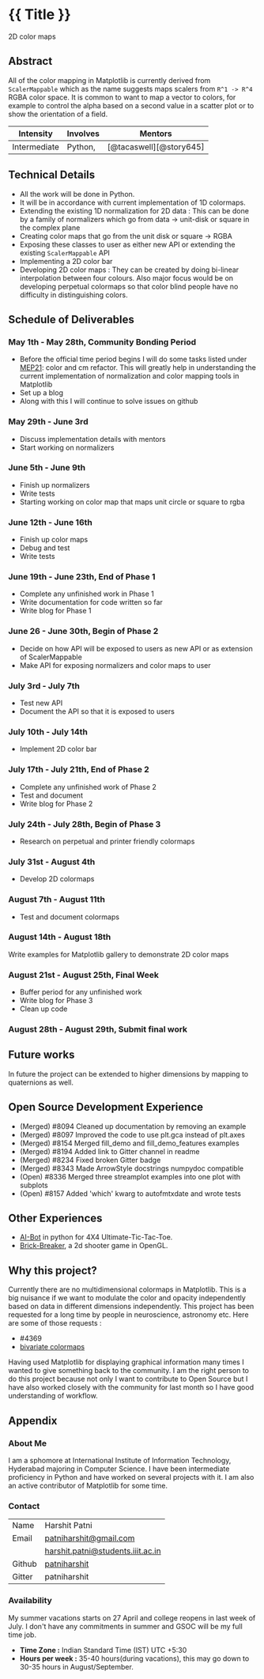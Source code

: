 # {{ Title }}
2D color maps

## Abstract

All of the color mapping in Matplotlib is currently derived from
`ScalerMappable` which as the name suggests maps scalers from `R^1 ->
R^4` RGBA color space.  It is common to want to map a vector to
colors, for example to control the alpha based on a second value in a
scatter plot or to show the orientation of a field.

| **Intensity** | **Involves**  | **Mentors** |
| ------------- | --------------|------------ |
| Intermediate  | Python, | [@tacaswell][@story645] |

## Technical Details

- All the work will be done in Python.
- It will be in accordance with current implementation of 1D colormaps.
- Extending the existing 1D normalization for 2D data : This can be done by
a family of normalizers which go from data -> unit-disk or square in the
complex plane
- Creating color maps that go from the unit disk or square -> RGBA
- Exposing these classes to user as either new API or extending the existing
`ScalerMappable` API
- Implementing a 2D color bar
- Developing 2D color maps : They can be created by doing bi-linear
interpolation between four colours. Also major focus would be on developing
perpetual colormaps so that color blind people have no difficulty in
distinguishing colors.

## Schedule of Deliverables

### May 1th - May 28th, **Community Bonding Period**

- Before the official time period begins I will do some tasks listed under
[MEP21](http://matplotlib.org/devel/MEP/MEP21.html): color and cm refactor.
This will greatly help in understanding the current implementation of
normalization and color mapping tools in Matplotlib
- Set up a blog
- Along with this I will continue to solve issues on github

### May 29th - June 3rd

- Discuss implementation details with mentors
- Start working on normalizers

### June 5th - June 9th

- Finish up normalizers
- Write tests
- Starting working on color map that maps unit circle or square to rgba

### June 12th - June 16th

- Finish up color maps
- Debug and test
- Write tests

### June 19th - June 23th, **End of Phase 1**

- Complete any unfinished work in Phase 1
- Write documentation for code written so far
- Write blog for Phase 1

### June 26 - June 30th, **Begin of Phase 2**

- Decide on how API will be exposed to users as new API or as extension of
ScalerMappable
- Make API for exposing normalizers and color maps to user

### July 3rd - July 7th

- Test new API
- Document the API so that it is exposed to users

### July 10th - July 14th

- Implement 2D color bar

### July 17th - July 21th, **End of Phase 2**

- Complete any unfinished work of Phase 2
- Test and document
- Write blog for Phase 2

### July 24th - July 28th, **Begin of Phase 3**

- Research on perpetual and printer friendly colormaps

### July 31st - August 4th

- Develop 2D colormaps

### August 7th - August 11th

- Test and document colormaps

### August 14th - August 18th

Write examples for Matplotlib gallery to demonstrate 2D color maps

### August 21st - August 25th, **Final Week**

- Buffer period for any unfinished work
- Write blog for Phase 3
- Clean up code

### August 28th - August 29th, **Submit final work**

## Future works

In future the project can be extended to higher dimensions by mapping to
quaternions as well.

## Open Source Development Experience

- (Merged) #8094 Cleaned up documentation by removing an example
- (Merged) #8097 Improved the code to use plt.gca instead of plt.axes
- (Merged) #8154 Merged fill_demo and fill_demo_features examples
- (Merged) #8194 Added link to Gitter channel in readme
- (Merged) #8234 Fixed broken Gitter badge
- (Merged) #8343 Made ArrowStyle docstrings numpydoc compatible
- (Open) #8336 Merged three streamplot examples into one plot with subplots
- (Open) #8157 Added 'which' kwarg to autofmtxdate and wrote tests

## Other Experiences

- [AI-Bot](https://github.com/patniharshit/Ultimate-Tic-Tac-Toe) in python
  for 4X4 Ultimate-Tic-Tac-Toe.
- [Brick-Breaker](https://github.com/patniharshit/Brick-Breaker), a 2d shooter
  game in OpenGL.

## Why this project?

Currently there are no multidimensional colormaps in Matplotlib. This is a
big nuisance if we want to modulate the color and opacity independently based
on data in different dimensions independently. This project has been requested
for a long time by people in neuroscience, astronomy etc.
Here are some of those requests :
- #4369
- [bivariate colormaps](http://stackoverflow.com/questions/15207255/is-there-any-way-to-use-bivariate-colormaps-in-matplotlib)

Having used Matplotlib for displaying graphical information many times I
wanted to give something back to the community. I am the right person to do
this project because not only I want to contribute to Open Source but I have
also worked closely with the community for last month so I have good
understanding of workflow.


## Appendix

### About Me

I am a sphomore at International Institute of Information Technology, Hyderabad
majoring in Computer Science. I have been intermediate proficiency in Python
and have worked on several projects with it. I am also an active contributor of
Matplotlib for some time.

### Contact
|          |                                                        |
|----------|--------------------------------------------------------|
| Name     | Harshit Patni                                          |
| Email    | patniharshit@gmail.com                                 |
|          | harshit.patni@students.iiit.ac.in                      |
| Github   | [patniharshit](https://github.com/patniharshit)        |
| Gitter   | patniharshit                                           |

### Availability

My summer vacations starts on 27 April and college reopens in last week of
July. I don't have any commitments in summer and GSOC will be my full time job.
* **Time Zone :** Indian Standard Time (IST) UTC +5:30
*  **Hours per week :** 35-40 hours(during vacations), this may go down to
30-35 hours in August/September.
